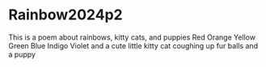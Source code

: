 # Rainbow2024p2
This is a poem about rainbows, kitty cats, and puppies
Red
Orange
Yellow 
Green
Blue
Indigo
Violet
and a cute little kitty cat coughing up fur balls and a puppy 
